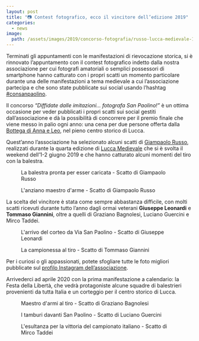 ```yaml
---
layout: post
title: "📷 Contest fotografico, ecco il vincitore dell’edizione 2019"
categories:
  - news
image:
  path: /assets/images/2019/concorso-fotografia/russo-lucca-medievale-1.jpg
---
```


Terminati gli appuntamenti con le manifestazioni di rievocazione storica, si è
rinnovato l’appuntamento con il contest fotografico indetto dalla nostra
associazione per cui fotografi amatoriali o semplici possessori di smartphone
hanno catturato con i propri scatti un momento particolare durante una delle
manifestazioni a tema medievale a cui l’associazione partecipa e che sono state
pubblicate sui social usando l’hashtag
[#consanpaolino](https://www.instagram.com/explore/tags/consanpaolino/).

<!-- more -->

Il concorso *“Diffidate dalle imitazioni... fotografa San Paolino!”* è un ottima
occasione per veder pubblicati i propri scatti sui social gestiti
dall’associazione e dà la possibilità di concorrere per il premio finale che
viene messo in palio ogni anno: una cena per due persone offerta dalla [Bottega
di Anna e Leo](http://www.labottegadiannaeleo.it/), nel pieno centro storico di
Lucca.

Quest’anno l’associazione ha selezionato alcuni scatti di [Giampaolo
Russo](https://www.facebook.com/giampaolorussophoto/), realizzati durante la
quarta edizione di [Lucca Medievale](https://luccamedievale.it/) che si è svolta
il weekend dell’1-2 giugno 2019 e che hanno catturato alcuni momenti del tiro
con la balestra.

<figure class="align-center">
  <a href="{{ '/assets/images/2019/concorso-fotografia/russo-lucca-medievale-2.jpg' | absolute_url }}">
    <img src="{{ '/assets/images/2019/concorso-fotografia/russo-lucca-medievale-2.jpg' | absolute_url }}" alt="">
  </a>
  <figcaption>La balestra pronta per esser caricata - Scatto di Giampaolo Russo</figcaption>
</figure>

<figure class="align-center">
  <a href="{{ '/assets/images/2019/concorso-fotografia/russo-lucca-medievale-3.jpg' | absolute_url }}">
    <img src="{{ '/assets/images/2019/concorso-fotografia/russo-lucca-medievale-3.jpg' | absolute_url }}" alt="">
  </a>
  <figcaption>L'anziano maestro d'arme - Scatto di Giampaolo Russo</figcaption>
</figure>

La scelta del vincitore è stata come sempre abbastanza difficile, con molti
scatti ricevuti durante tutto l’anno dagli ormai veterani **Giuseppe Leonardi**
e **Tommaso Giannini**, oltre a quelli di Graziano Bagnolesi, Luciano Guercini e
Mirco Taddei.

<figure class="align-center">
  <a href="{{ '/assets/images/2019/concorso-fotografia/leonardi-lucca-medievale.jpg' | absolute_url }}">
    <img src="{{ '/assets/images/2019/concorso-fotografia/leonardi-lucca-medievale.jpg' | absolute_url }}" alt="">
  </a>
  <figcaption>L'arrivo del corteo da Via San Paolino - Scatto di Giuseppe Leonardi</figcaption>
</figure>

<figure class="align-center">
  <a href="{{ '/assets/images/2019/concorso-fotografia/giannini-lucca-medievale.jpg' | absolute_url }}">
    <img src="{{ '/assets/images/2019/concorso-fotografia/giannini-lucca-medievale.jpg' | absolute_url }}" alt="">
  </a>
  <figcaption>La campionessa al tiro - Scatto di Tommaso Giannini</figcaption>
</figure>

Per i curiosi o gli appassionati, potete sfogliare tutte le foto migliori
pubblicate sul [profilo Instagram
dell’associazione](https://www.instagram.com/consanpaolino/).

Arrivederci ad aprile 2020 con la prima manifestazione a calendario: la Festa
della Libertà, che vedrà protagoniste alcune squadre di balestrieri provenienti
da tutta Italia e un corteggio per il centro storico di Lucca.

<figure class="align-center">
  <a href="{{ '/assets/images/2019/concorso-fotografia/bagnolesi-lucca-medievale.jpg' | absolute_url }}">
    <img src="{{ '/assets/images/2019/concorso-fotografia/bagnolesi-lucca-medievale.jpg' | absolute_url }}" alt="">
  </a>
  <figcaption>Maestro d'armi al tiro - Scatto di Graziano Bagnolesi</figcaption>
</figure>

<figure class="align-center">
  <a href="{{ '/assets/images/2019/concorso-fotografia/guercini-lucca-medievale.jpg' | absolute_url }}">
    <img src="{{ '/assets/images/2019/concorso-fotografia/guercini-lucca-medievale.jpg' | absolute_url }}" alt="">
  </a>
  <figcaption>I tamburi davanti San Paolino - Scatto di Luciano Guercini</figcaption>
</figure>

<figure class="align-center">
  <a href="{{ '/assets/images/2019/concorso-fotografia/taddei-campionato-montefalco.jpg' | absolute_url }}">
    <img src="{{ '/assets/images/2019/concorso-fotografia/taddei-campionato-montefalco.jpg' | absolute_url }}" alt="">
  </a>
  <figcaption>L'esultanza per la vittoria del campionato italiano - Scatto di Mirco Taddei</figcaption>
</figure>
